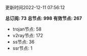 更新时间2022-12-11 07:56:12

**总订阅: 73**
**总节点: 998**
**有效节点: 267**
- trojan节点: 58
- v2ray节点: 172
- ss节点: 36
- ssr节点: 1
